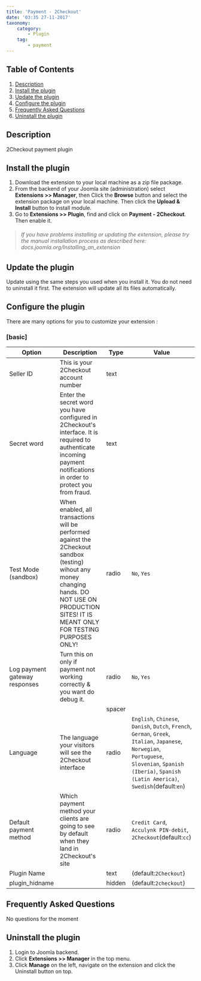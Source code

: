 ```yaml
---
title: 'Payment - 2Checkout'
date: '03:35 27-11-2017'
taxonomy:
    category:
        - Plugin
    tag:
        - payment
---
```


## Table of Contents
1. [Description](#description)
2. [Install the plugin](#install-the-plugin)
3. [Update the plugin](#update-the-plugin)
4. [Configure the plugin](#configure-the-plugin)
5. [Frequently Asked Questions](#frequently-asked-questions)
6. [Uninstall the plugin](#uninstall-the-plugin)
	
## Description
2Checkout payment plugin

## Install the plugin
1. Download the extension to your local machine as a zip file package. 
2. From the backend of your Joomla site (administration) select **Extensions >> Manager**, then Click the <b>Browse</b> button and select the extension package on your local machine. Then click the **Upload & Install** button to install module.
3. Go to **Extensions >> Plugin**, find and click on **Payment - 2Checkout**. Then enable it.

> ###### If you have problems installing or updating the extension, please try the manual installation process as described here: docs.joomla.org/Installing_an_extension

## Update the plugin
Update using the same steps you used when you install it. You do not need to uninstall it first. The extension will update all its files automatically.

## Configure the plugin
There are many options for you to customize your extension :
### [basic]
             
| Option | Description | Type | Value |
| ------ | ----------- | ---- | ----- |
|  Seller ID | This is your 2Checkout account number | text | |
|  Secret word | Enter the secret word you have configured in 2Checkout's interface. It is required to authenticate incoming payment notifications in order to protect you from fraud. | text | |
|  Test Mode (sandbox) | When enabled, all transactions will be performed against the 2Checkout sandbox (testing) wihout any money changing hands. DO NOT USE ON PRODUCTION SITES! IT IS MEANT ONLY FOR TESTING PURPOSES ONLY! | radio | `No`, `Yes`|
|  Log payment gateway responses | Turn this on only if payment not working correctly & you want do debug it. | radio | `No`, `Yes`|
|   |  | spacer | |
|  Language | The language your visitors will see the 2Checkout interface | radio | `English`, `Chinese`, `Danish`, `Dutch`, `French`, `German`, `Greek`, `Italian`, `Japanese`, `Norwegian`, `Portuguese`, `Slovenian`, `Spanish (Iberia)`, `Spanish (Latin America)`, `Swedish`(default:`en`)|
|  Default payment method | Which payment method your clients are going to see by default when they land in 2Checkout's site | radio | `Credit Card`, `Acculynk PIN-debit`, `2Checkout`(default:`cc`)|
|  Plugin Name |  | text | (default:`2Checkout`)|
|  plugin_hidname |  | hidden | (default:`2checkout`)|


## Frequently Asked Questions
No questions for the moment

## Uninstall the plugin
1. Login to Joomla backend.
2. Click **Extensions >> Manager** in the top menu.
3. Click **Manage** on the left, navigate on the extension and click the Uninstall button on top.